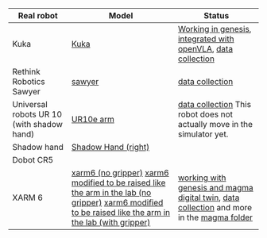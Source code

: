 | Real robot | Model | Status |
| --- | --- | --- | 
| Kuka | [Kuka](genesis/mujoco_menagerie/kuka_iiwa_14/iiwa14.xml) | [Working in genesis](genesis/kukaKinematics.py), [integrated with openVLA](openVLA/openVLAgenKuka.py), [data collection](magma/kukaGenesisData.py)|
| Rethink Robotics Sawyer| [sawyer](genesis/mujoco_menagerie/rethink_robotics_sawyer/sawyer.xml) | [data collection](magma/sawyerGenesisData.py)
| Universal robots UR 10 (with shadow hand)| [UR10e arm](genesis/mujoco_menagerie/universal_robots_ur10e/ur10e.xml) | [data collection](magma/ur10GenesisData.py) This robot does not actually move in the simulator yet.
|Shadow hand| [Shadow Hand (right)](genesis/mujoco_menagerie/shadow_hand/right_hand.xml) |
| Dobot CR5 |
| XARM 6 | [xarm6 (no gripper)](models/ManiSkill-XArm6/xarm6_nogripper.urdf) [xarm6 modified to be raised like the arm in the lab (no gripper)](models/ManiSkill-XArm6/mod_xarm6_nogripper.urdf) [xarm6 modified to be raised like the arm in the lab (with gripper)](models/ManiSkill-XArm6/mod_xarm6_robotiq.urdf) | [working with genesis and magma](magma/xarm6MagmaGen.py) [digital twin](magma/xarm6DigitalTwin.py), [data collection](magma/xarm6GenesisData.py) and more in the [magma folder](magma)